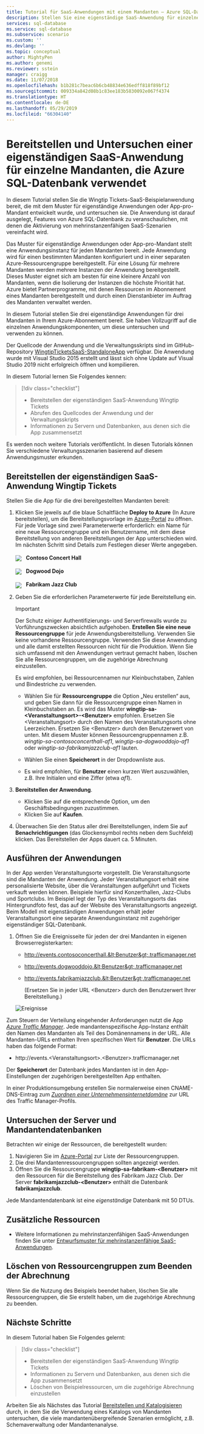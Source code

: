 ```yaml
---
title: Tutorial für SaaS-Anwendungen mit einem Mandanten – Azure SQL-Datenbank | Microsoft-Dokumentation
description: Stellen Sie eine eigenständige SaaS-Anwendung für einzelne Mandanten, die Azure SQL-Datenbank verwendet, bereit, und untersuchen Sie sie.
services: sql-database
ms.service: sql-database
ms.subservice: scenario
ms.custom: ''
ms.devlang: ''
ms.topic: conceptual
author: MightyPen
ms.author: genemi
ms.reviewer: sstein
manager: craigg
ms.date: 11/07/2018
ms.openlocfilehash: b1b281c7beac6b6cb48834e636edff818f89bf12
ms.sourcegitcommit: 009334a842d08b1c83ee183b5830092e067f4374
ms.translationtype: HT
ms.contentlocale: de-DE
ms.lasthandoff: 05/29/2019
ms.locfileid: "66304140"
---
```

# <a name="deploy-and-explore-a-standalone-single-tenant-application-that-uses-azure-sql-database"></a>Bereitstellen und Untersuchen einer eigenständigen SaaS-Anwendung für einzelne Mandanten, die Azure SQL-Datenbank verwendet

In diesem Tutorial stellen Sie die Wingtip Tickets-SaaS-Beispielanwendung bereit, die mit dem Muster für eigenständige Anwendungen oder App-pro-Mandant entwickelt wurde, und untersuchen sie.  Die Anwendung ist darauf ausgelegt, Features von Azure SQL-Datenbank zu veranschaulichen, mit denen die Aktivierung von mehrinstanzenfähigen SaaS-Szenarien vereinfacht wird.

Das Muster für eigenständige Anwendungen oder App-pro-Mandant stellt eine Anwendungsinstanz für jeden Mandanten bereit.  Jede Anwendung wird für einen bestimmten Mandanten konfiguriert und in einer separaten Azure-Ressourcengruppe bereitgestellt. Für eine Lösung für mehrere Mandanten werden mehrere Instanzen der Anwendung bereitgestellt. Dieses Muster eignet sich am besten für eine kleinere Anzahl von Mandanten, wenn die Isolierung der Instanzen die höchste Priorität hat. Azure bietet Partnerprogramme, mit denen Ressourcen im Abonnement eines Mandanten bereitgestellt und durch einen Dienstanbieter im Auftrag des Mandanten verwaltet werden. 

In diesem Tutorial stellen Sie drei eigenständige Anwendungen für drei Mandanten in Ihrem Azure-Abonnement bereit.  Sie haben Vollzugriff auf die einzelnen Anwendungskomponenten, um diese untersuchen und verwenden zu können.

Der Quellcode der Anwendung und die Verwaltungsskripts sind im GitHub-Repository [WingtipTicketsSaaS-StandaloneApp](https://github.com/Microsoft/WingtipTicketsSaaS-StandaloneApp) verfügbar. Die Anwendung wurde mit Visual Studio 2015 erstellt und lässt sich ohne Update auf Visual Studio 2019 nicht erfolgreich öffnen und kompilieren.


In diesem Tutorial lernen Sie Folgendes kennen:

> [!div class="checklist"]
> * Bereitstellen der eigenständigen SaaS-Anwendung Wingtip Tickets
> * Abrufen des Quellcodes der Anwendung und der Verwaltungsskripts
> * Informationen zu Servern und Datenbanken, aus denen sich die App zusammensetzt

Es werden noch weitere Tutorials veröffentlicht. In diesen Tutorials können Sie verschiedene Verwaltungsszenarien basierend auf diesem Anwendungsmuster erkunden.   

## <a name="deploy-the-wingtip-tickets-saas-standalone-application"></a>Bereitstellen der eigenständigen SaaS-Anwendung Wingtip Tickets

Stellen Sie die App für die drei bereitgestellten Mandanten bereit:

1. Klicken Sie jeweils auf die blaue Schaltfläche **Deploy to Azure** (In Azure bereitstellen), um die Bereitstellungsvorlage im [Azure-Portal](https://portal.azure.com) zu öffnen. Für jede Vorlage sind zwei Parameterwerte erforderlich: ein Name für eine neue Ressourcengruppe und ein Benutzername, mit dem diese Bereitstellung von anderen Bereitstellungen der App unterschieden wird. Im nächsten Schritt sind Details zum Festlegen dieser Werte angegeben.<br><br>
    <a href="https://aka.ms/deploywingtipsa-contoso" target="_blank"><img style="vertical-align:middle" src="media/saas-standaloneapp-get-started-deploy/deploy.png"/></a> &nbsp; **Contoso Concert Hall**
<br><br>
    <a href="https://aka.ms/deploywingtipsa-dogwood" target="_blank"><img style="vertical-align:middle" src="media/saas-standaloneapp-get-started-deploy/deploy.png"/></a> &nbsp; **Dogwood Dojo**
<br><br>
    <a href="https://aka.ms/deploywingtipsa-fabrikam" target="_blank"><img style="vertical-align:middle" src="media/saas-standaloneapp-get-started-deploy/deploy.png"/></a> &nbsp; **Fabrikam Jazz Club**

2. Geben Sie die erforderlichen Parameterwerte für jede Bereitstellung ein.

    > [!IMPORTANT]
    > Der Schutz einiger Authentifizierungs- und Serverfirewalls wurde zu Vorführungszwecken absichtlich aufgehoben. **Erstellen Sie eine neue Ressourcengruppe** für jede Anwendungsbereitstellung.  Verwenden Sie keine vorhandene Ressourcengruppe. Verwenden Sie diese Anwendung und alle damit erstellten Ressourcen nicht für die Produktion. Wenn Sie sich umfassend mit den Anwendungen vertraut gemacht haben, löschen Sie alle Ressourcengruppen, um die zugehörige Abrechnung einzustellen.

    Es wird empfohlen, bei Ressourcennamen nur Kleinbuchstaben, Zahlen und Bindestriche zu verwenden.
    * Wählen Sie für **Ressourcengruppe** die Option „Neu erstellen“ aus, und geben Sie dann für die Ressourcengruppe einen Namen in Kleinbuchstaben an. Es wird das Muster **wingtip-sa-\<Veranstaltungsort\>-\<Benutzer\>** empfohlen.  Ersetzen Sie \<Veranstaltungsort\> durch den Namen des Veranstaltungsorts ohne Leerzeichen. Ersetzen Sie \<Benutzer\> durch den Benutzerwert von unten.  Mit diesem Muster können Ressourcengruppennamen z.B. *wingtip-sa-contosoconcerthall-af1*, *wingtip-sa-dogwooddojo-af1* oder *wingtip-sa-fabrikamjazzclub-af1* lauten.
    * Wählen Sie einen **Speicherort** in der Dropdownliste aus.

    * Es wird empfohlen, für **Benutzer** einen kurzen Wert auszuwählen, z.B. Ihre Initialen und eine Ziffer (etwa *af1*).


3. **Bereitstellen der Anwendung**.

    * Klicken Sie auf die entsprechende Option, um den Geschäftsbedingungen zuzustimmen.
    * Klicken Sie auf **Kaufen**.

4. Überwachen Sie den Status aller drei Bereitstellungen, indem Sie auf **Benachrichtigungen** (das Glockensymbol rechts neben dem Suchfeld) klicken. Das Bereitstellen der Apps dauert ca. 5 Minuten.


## <a name="run-the-applications"></a>Ausführen der Anwendungen

In der App werden Veranstaltungsorte vorgestellt.  Die Veranstaltungsorte sind die Mandanten der Anwendung. Jeder Veranstaltungsort erhält eine personalisierte Website, über die Veranstaltungen aufgeführt und Tickets verkauft werden können. Beispiele hierfür sind Konzerthallen, Jazz-Clubs und Sportclubs. Im Beispiel legt der Typ des Veranstaltungsorts das Hintergrundfoto fest, das auf der Website des Veranstaltungsorts angezeigt.   Beim Modell mit eigenständigen Anwendungen erhält jeder Veranstaltungsort eine separate Anwendungsinstanz mit zugehöriger eigenständiger SQL-Datenbank.

1. Öffnen Sie die Ereignisseite für jeden der drei Mandanten in eigenen Browserregisterkarten:

   - http://events.contosoconcerthall.&lt;Benutzer&gt;.trafficmanager.net
   - http://events.dogwooddojo.&lt;Benutzer&gt;.trafficmanager.net
   - http://events.fabrikamjazzclub.&lt;Benutzer&gt;.trafficmanager.net

     (Ersetzen Sie in jeder URL &lt;Benutzer&gt; durch den Benutzerwert Ihrer Bereitstellung.)

   ![Ereignisse](./media/saas-standaloneapp-get-started-deploy/fabrikam.png)

Zum Steuern der Verteilung eingehender Anforderungen nutzt die App [*Azure Traffic Manager*](../traffic-manager/traffic-manager-overview.md). Jede mandantenspezifische App-Instanz enthält den Namen des Mandanten als Teil des Domänennamens in der URL. Alle Mandanten-URLs enthalten Ihren spezifischen Wert für **Benutzer**. Die URLs haben das folgende Format:
- http://events.&lt;Veranstaltungsort&gt;.&lt;Benutzer&gt;.trafficmanager.net

Der **Speicherort** der Datenbank jedes Mandanten ist in den App-Einstellungen der zugehörigen bereitgestellten App enthalten.

In einer Produktionsumgebung erstellen Sie normalerweise einen CNAME-DNS-Eintrag zum [*Zuordnen einer Unternehmensinternetdomäne*](../traffic-manager/traffic-manager-point-internet-domain.md) zur URL des Traffic Manager-Profils.


## <a name="explore-the-servers-and-tenant-databases"></a>Untersuchen der Server und Mandantendatenbanken

Betrachten wir einige der Ressourcen, die bereitgestellt wurden:

1. Navigieren Sie im [Azure-Portal](https://portal.azure.com) zur Liste der Ressourcengruppen.
2. Die drei Mandantenressourcengruppen sollten angezeigt werden.
3. Öffnen Sie die Ressourcengruppe **wingtip-sa-fabrikam-&lt;Benutzer&gt;** mit den Ressourcen für die Bereitstellung des Fabrikam Jazz Club.  Der Server **fabrikamjazzclub-&lt;Benutzer&gt;** enthält die Datenbank **fabrikamjazzclub**.

Jede Mandantendatenbank ist eine *eigenständige* Datenbank mit 50 DTUs.

## <a name="additional-resources"></a>Zusätzliche Ressourcen

<!--
* Additional [tutorials that build on the Wingtip SaaS application](saas-dbpertenant-wingtip-app-overview.md#sql-database-wingtip-saas-tutorials)
* To learn about elastic pools, see [*What is an Azure SQL elastic pool*](sql-database-elastic-pool.md)
* To learn about elastic jobs, see [*Managing scaled-out cloud databases*](elastic-jobs-overview.md)
-->

- Weitere Informationen zu mehrinstanzenfähigen SaaS-Anwendungen finden Sie unter [Entwurfsmuster für mehrinstanzenfähige SaaS-Anwendungen](saas-tenancy-app-design-patterns.md).

 
## <a name="delete-resource-groups-to-stop-billing"></a>Löschen von Ressourcengruppen zum Beenden der Abrechnung ##

Wenn Sie die Nutzung des Beispiels beendet haben, löschen Sie alle Ressourcengruppen, die Sie erstellt haben, um die zugehörige Abrechnung zu beenden.

## <a name="next-steps"></a>Nächste Schritte

In diesem Tutorial haben Sie Folgendes gelernt:

> [!div class="checklist"]
> * Bereitstellen der eigenständigen SaaS-Anwendung Wingtip Tickets
> * Informationen zu Servern und Datenbanken, aus denen sich die App zusammensetzt
> * Löschen von Beispielressourcen, um die zugehörige Abrechnung einzustellen

Arbeiten Sie als Nächstes das Tutorial [Bereitstellen und Katalogisieren](saas-standaloneapp-provision-and-catalog.md) durch, in dem Sie die Verwendung eines Katalogs von Mandanten untersuchen, die viele mandantenübergreifende Szenarien ermöglicht, z.B. Schemaverwaltung oder Mandantenanalyse.
 

